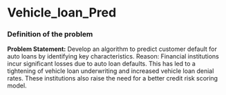 # Vehicle_loan_Pred
### Definition of the problem
**Problem Statement:** Develop an algorithm to predict customer default for auto loans by identifying key characteristics.
Reason: Financial institutions incur significant losses due to auto loan defaults. This has led to a tightening of vehicle loan underwriting and increased vehicle loan denial rates. These institutions also raise the need for a better credit risk scoring model.
